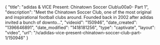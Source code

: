 {
    "title": "adidas & VICE Present: Chinatown Soccer Club\u00a0- Part 1",
    "description": "Meet the Chinatown Soccer Club, one of the most original and inspirational football clubs around. Founded back in 2002 after adidas invited a bunch of downto...",
    "videoid": "150946",
    "date_created": "1396646891",
    "date_modified": "1418181256",
    "type": "captivate",
    "layout": "video",
    "url": "\/v\/adidas-vice-present-chinatown-soccer-club-part-1\/150946"
}